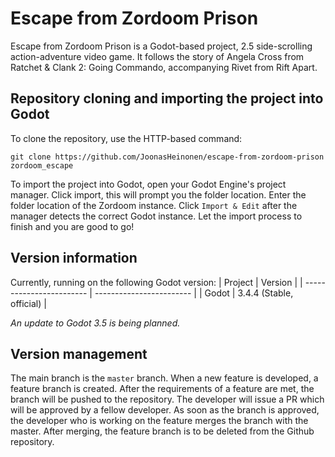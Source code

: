 # Escape from Zordoom Prison

Escape from Zordoom Prison is a Godot-based project, 2.5 side-scrolling action-adventure video game. It follows the story of Angela Cross from Ratchet & Clank 2: Going Commando, accompanying Rivet from Rift Apart.

## Repository cloning and importing the project into Godot

To clone the repository, use the HTTP-based command:

```git
git clone https://github.com/JoonasHeinonen/escape-from-zordoom-prison zordoom_escape
```

To import the project into Godot, open your Godot Engine's project manager. Click import, this will prompt you the folder location. Enter the folder location of the Zordoom instance. Click `Import & Edit` after the manager detects the correct Godot instance. Let the import process to finish and you are good to go!

## Version information

Currently, running on the following Godot version:
| Project                  | Version                  |
| ------------------------ | ------------------------ |
| Godot                    | 3.4.4 (Stable, official) |

_An update to Godot 3.5 is being planned._

## Version management

The main branch is the `master` branch. When a new feature is developed, a feature branch is created. After the requirements of a feature are met, the branch will be pushed to the repository. The developer will issue a PR which will be approved by a fellow developer. As soon as the branch is approved, the developer who is working on the feature merges the branch with the master. After merging, the feature branch is to be deleted from the Github repository.